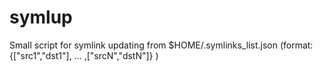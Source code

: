 # symlup
Small script for symlink updating from $HOME/.symlinks_list.json (format: {["src1","dst1"], ... ,["srcN","dstN"]} )
